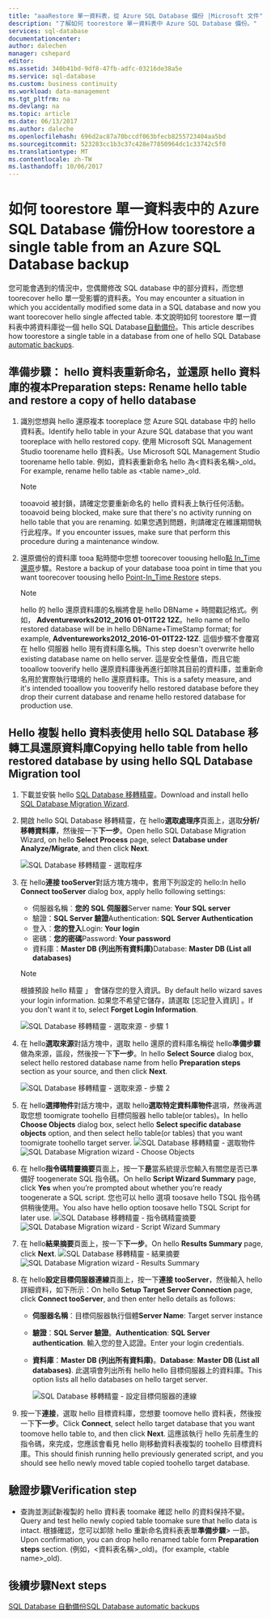 ```yaml
---
title: "aaaRestore 單一資料表，從 Azure SQL Database 備份 |Microsoft 文件"
description: "了解如何 toorestore 單一資料表中 Azure SQL Database 備份。"
services: sql-database
documentationcenter: 
author: dalechen
manager: cshepard
editor: 
ms.assetid: 340b41bd-9df8-47fb-adfc-03216de38a5e
ms.service: sql-database
ms.custom: business continuity
ms.workload: data-management
ms.tgt_pltfrm: na
ms.devlang: na
ms.topic: article
ms.date: 06/13/2017
ms.author: daleche
ms.openlocfilehash: 696d2ac87a70bccdf063bfecb8255723404aa5bd
ms.sourcegitcommit: 523283cc1b3c37c428e77850964dc1c33742c5f0
ms.translationtype: MT
ms.contentlocale: zh-TW
ms.lasthandoff: 10/06/2017
---
```

# <a name="how-toorestore-a-single-table-from-an-azure-sql-database-backup"></a><span data-ttu-id="ebb73-103">如何 toorestore 單一資料表中的 Azure SQL Database 備份</span><span class="sxs-lookup"><span data-stu-id="ebb73-103">How toorestore a single table from an Azure SQL Database backup</span></span>
<span data-ttu-id="ebb73-104">您可能會遇到的情況中，您偶爾修改 SQL database 中的部分資料，而您想 toorecover hello 單一受影響的資料表。</span><span class="sxs-lookup"><span data-stu-id="ebb73-104">You may encounter a situation in which you accidentally modified some data in a SQL database and now you want toorecover hello single affected table.</span></span> <span data-ttu-id="ebb73-105">本文說明如何 toorestore 單一資料表中將資料庫從一個 hello SQL Database[自動備份](sql-database-automated-backups.md)。</span><span class="sxs-lookup"><span data-stu-id="ebb73-105">This article describes how toorestore a single table in a database from one of hello SQL Database [automatic backups](sql-database-automated-backups.md).</span></span>

## <a name="preparation-steps-rename-hello-table-and-restore-a-copy-of-hello-database"></a><span data-ttu-id="ebb73-106">準備步驟： hello 資料表重新命名，並還原 hello 資料庫的複本</span><span class="sxs-lookup"><span data-stu-id="ebb73-106">Preparation steps: Rename hello table and restore a copy of hello database</span></span>
1. <span data-ttu-id="ebb73-107">識別您想與 hello 還原複本 tooreplace 您 Azure SQL database 中的 hello 資料表。</span><span class="sxs-lookup"><span data-stu-id="ebb73-107">Identify hello table in your Azure SQL database that you want tooreplace with hello restored copy.</span></span> <span data-ttu-id="ebb73-108">使用 Microsoft SQL Management Studio toorename hello 資料表。</span><span class="sxs-lookup"><span data-stu-id="ebb73-108">Use Microsoft SQL Management Studio toorename hello table.</span></span> <span data-ttu-id="ebb73-109">例如，資料表重新命名 hello 為&lt;資料表名稱&gt;_old。</span><span class="sxs-lookup"><span data-stu-id="ebb73-109">For example, rename hello table as &lt;table name&gt;_old.</span></span>
   
   > [!NOTE]
   > <span data-ttu-id="ebb73-110">tooavoid 被封鎖，請確定您要重新命名的 hello 資料表上執行任何活動。</span><span class="sxs-lookup"><span data-stu-id="ebb73-110">tooavoid being blocked, make sure that there's no activity running on hello table that you are renaming.</span></span> <span data-ttu-id="ebb73-111">如果您遇到問題，則請確定在維護期間執行此程序。</span><span class="sxs-lookup"><span data-stu-id="ebb73-111">If you encounter issues, make sure that perform this procedure during a maintenance window.</span></span>
   >

2. <span data-ttu-id="ebb73-112">還原備份的資料庫 tooa 點時間中您想 toorecover toousing hello[點 In_Time 還原](sql-database-recovery-using-backups.md#point-in-time-restore)步驟。</span><span class="sxs-lookup"><span data-stu-id="ebb73-112">Restore a backup of your database tooa point in time that you want toorecover toousing hello [Point-In_Time Restore](sql-database-recovery-using-backups.md#point-in-time-restore) steps.</span></span>
   
   > [!NOTE]
   > <span data-ttu-id="ebb73-113">hello 的 hello 還原資料庫的名稱將會是 hello DBName + 時間戳記格式。例如， **Adventureworks2012_2016 01-01T22 12Z**。</span><span class="sxs-lookup"><span data-stu-id="ebb73-113">hello name of hello restored database will be in hello DBName+TimeStamp format; for example, **Adventureworks2012_2016-01-01T22-12Z**.</span></span> <span data-ttu-id="ebb73-114">這個步驟不會覆寫在 hello 伺服器 hello 現有資料庫名稱。</span><span class="sxs-lookup"><span data-stu-id="ebb73-114">This step doesn't overwrite hello existing database name on hello server.</span></span> <span data-ttu-id="ebb73-115">這是安全性量值，而且它能 tooallow tooverify hello 還原資料庫後再進行卸除其目前的資料庫，並重新命名用於實際執行環境的 hello 還原資料庫。</span><span class="sxs-lookup"><span data-stu-id="ebb73-115">This is a safety measure, and it's intended tooallow you tooverify hello restored database before they drop their current database and rename hello restored database for production use.</span></span>
   
## <a name="copying-hello-table-from-hello-restored-database-by-using-hello-sql-database-migration-tool"></a><span data-ttu-id="ebb73-116">Hello 複製 hello 資料表使用 hello SQL Database 移轉工具還原資料庫</span><span class="sxs-lookup"><span data-stu-id="ebb73-116">Copying hello table from hello restored database by using hello SQL Database Migration tool</span></span>

1. <span data-ttu-id="ebb73-117">下載並安裝 hello [SQL Database 移轉精靈](https://sqlazuremw.codeplex.com)。</span><span class="sxs-lookup"><span data-stu-id="ebb73-117">Download and install hello [SQL Database Migration Wizard](https://sqlazuremw.codeplex.com).</span></span>
2. <span data-ttu-id="ebb73-118">開啟 hello SQL Database 移轉精靈，在 hello**選取處理序**頁面上，選取**分析/移轉資料庫**，然後按一下**下一步**。</span><span class="sxs-lookup"><span data-stu-id="ebb73-118">Open hello SQL Database Migration Wizard, on hello **Select Process** page, select **Database under Analyze/Migrate**, and then click **Next**.</span></span>

   ![SQL Database 移轉精靈 - 選取程序](./media/sql-database-cloud-migrate-restore-single-table-azure-backup/1.png)

3. <span data-ttu-id="ebb73-120">在 hello**連接 tooServer**對話方塊方塊中，套用下列設定的 hello:</span><span class="sxs-lookup"><span data-stu-id="ebb73-120">In hello **Connect tooServer** dialog box, apply hello following settings:</span></span>

   * <span data-ttu-id="ebb73-121">伺服器名稱︰**您的 SQL 伺服器**</span><span class="sxs-lookup"><span data-stu-id="ebb73-121">Server name: **Your SQL server**</span></span>
   * <span data-ttu-id="ebb73-122">驗證：**SQL Server 驗證**</span><span class="sxs-lookup"><span data-stu-id="ebb73-122">Authentication: **SQL Server Authentication**</span></span>
   * <span data-ttu-id="ebb73-123">登入︰**您的登入**</span><span class="sxs-lookup"><span data-stu-id="ebb73-123">Login: **Your login**</span></span>
   * <span data-ttu-id="ebb73-124">密碼︰**您的密碼**</span><span class="sxs-lookup"><span data-stu-id="ebb73-124">Password: **Your password**</span></span>
   * <span data-ttu-id="ebb73-125">資料庫：**Master DB (列出所有資料庫)**</span><span class="sxs-lookup"><span data-stu-id="ebb73-125">Database: **Master DB (List all databases)**</span></span>
   
   > [!NOTE]
   > <span data-ttu-id="ebb73-126">根據預設 hello 精靈 」 會儲存您的登入資訊。</span><span class="sxs-lookup"><span data-stu-id="ebb73-126">By default hello wizard saves your login information.</span></span> <span data-ttu-id="ebb73-127">如果您不希望它儲存，請選取 [忘記登入資訊] 。</span><span class="sxs-lookup"><span data-stu-id="ebb73-127">If you don't want it to, select **Forget Login Information**.</span></span>
   >
   
     ![SQL Database 移轉精靈 - 選取來源 - 步驟 1](./media/sql-database-cloud-migrate-restore-single-table-azure-backup/2.png)
4. <span data-ttu-id="ebb73-129">在 hello**選取來源**對話方塊中，選取 hello 還原的資料庫名稱從 hello**準備步驟**做為來源，區段，然後按一下**下一步**。</span><span class="sxs-lookup"><span data-stu-id="ebb73-129">In hello **Select Source** dialog box, select hello restored database name from hello **Preparation steps** section as your source, and then click **Next**.</span></span>
   
    ![SQL Database 移轉精靈 - 選取來源 - 步驟 2](./media/sql-database-cloud-migrate-restore-single-table-azure-backup/3.png)
5. <span data-ttu-id="ebb73-131">在 hello**選擇物件**對話方塊中，選取 hello**選取特定資料庫物件**選項，然後再選取您想 toomigrate toohello 目標伺服器 hello table(or tables)。</span><span class="sxs-lookup"><span data-stu-id="ebb73-131">In hello **Choose Objects** dialog box, select hello **Select specific database objects** option, and then select hello table(or tables) that you want toomigrate toohello target server.</span></span>
   <span data-ttu-id="ebb73-132">![SQL Database 移轉精靈 - 選取物件](./media/sql-database-cloud-migrate-restore-single-table-azure-backup/4.png)</span><span class="sxs-lookup"><span data-stu-id="ebb73-132">![SQL Database Migration wizard - Choose Objects](./media/sql-database-cloud-migrate-restore-single-table-azure-backup/4.png)</span></span>
6. <span data-ttu-id="ebb73-133">在 hello**指令碼精靈摘要**頁面上，按一下**是**當系統提示您輸入有關您是否已準備好 toogenerate SQL 指令碼。</span><span class="sxs-lookup"><span data-stu-id="ebb73-133">On hello **Script Wizard Summary** page, click **Yes** when you’re prompted about whether you’re ready toogenerate a SQL script.</span></span> <span data-ttu-id="ebb73-134">您也可以 hello 選項 toosave hello TSQL 指令碼供稍後使用。</span><span class="sxs-lookup"><span data-stu-id="ebb73-134">You also have hello option toosave hello TSQL Script for later use.</span></span>
   <span data-ttu-id="ebb73-135">![SQL Database 移轉精靈 - 指令碼精靈摘要](./media/sql-database-cloud-migrate-restore-single-table-azure-backup/5.png)</span><span class="sxs-lookup"><span data-stu-id="ebb73-135">![SQL Database Migration wizard - Script Wizard Summary](./media/sql-database-cloud-migrate-restore-single-table-azure-backup/5.png)</span></span>
7. <span data-ttu-id="ebb73-136">在 hello**結果摘要**頁面上，按一下**下一步**。</span><span class="sxs-lookup"><span data-stu-id="ebb73-136">On hello **Results Summary** page, click **Next**.</span></span>
   <span data-ttu-id="ebb73-137">![SQL Database 移轉精靈 - 結果摘要](./media/sql-database-cloud-migrate-restore-single-table-azure-backup/6.png)</span><span class="sxs-lookup"><span data-stu-id="ebb73-137">![SQL Database Migration wizard - Results Summary](./media/sql-database-cloud-migrate-restore-single-table-azure-backup/6.png)</span></span>
8. <span data-ttu-id="ebb73-138">在 hello**設定目標伺服器連線**頁面上，按一下**連接 tooServer**，然後輸入 hello 詳細資料，如下所示：</span><span class="sxs-lookup"><span data-stu-id="ebb73-138">On hello **Setup Target Server Connection** page, click **Connect tooServer**, and then enter hello details as follows:</span></span>
   
   * <span data-ttu-id="ebb73-139">**伺服器名稱**：目標伺服器執行個體</span><span class="sxs-lookup"><span data-stu-id="ebb73-139">**Server Name**: Target server instance</span></span>
   * <span data-ttu-id="ebb73-140">**驗證**：**SQL Server 驗證**。</span><span class="sxs-lookup"><span data-stu-id="ebb73-140">**Authentication**: **SQL Server authentication**.</span></span> <span data-ttu-id="ebb73-141">輸入您的登入認證。</span><span class="sxs-lookup"><span data-stu-id="ebb73-141">Enter your login credentials.</span></span>
   * <span data-ttu-id="ebb73-142">**資料庫**：**Master DB (列出所有資料庫)**。</span><span class="sxs-lookup"><span data-stu-id="ebb73-142">**Database**: **Master DB (List all databases)**.</span></span> <span data-ttu-id="ebb73-143">此選項會列出所有 hello hello 目標伺服器上的資料庫。</span><span class="sxs-lookup"><span data-stu-id="ebb73-143">This option lists all hello databases on hello target server.</span></span>
     
     ![SQL Database 移轉精靈 - 設定目標伺服器的連線](./media/sql-database-cloud-migrate-restore-single-table-azure-backup/7.png)
9. <span data-ttu-id="ebb73-145">按一下**連接**，選取 hello 目標資料庫，您想要 toomove hello 資料表，然後按一下**下一步**。</span><span class="sxs-lookup"><span data-stu-id="ebb73-145">Click **Connect**, select hello target database that you want toomove hello table to, and then click **Next**.</span></span> <span data-ttu-id="ebb73-146">這應該執行 hello 先前產生的指令碼，來完成，您應該會看見 hello 剛移動資料表複製的 toohello 目標資料庫。</span><span class="sxs-lookup"><span data-stu-id="ebb73-146">This should finish running hello previously generated script, and you should see hello newly moved table copied toohello target database.</span></span>

## <a name="verification-step"></a><span data-ttu-id="ebb73-147">驗證步驟</span><span class="sxs-lookup"><span data-stu-id="ebb73-147">Verification step</span></span>

- <span data-ttu-id="ebb73-148">查詢並測試新複製的 hello 資料表 toomake 確認 hello 的資料保持不變。</span><span class="sxs-lookup"><span data-stu-id="ebb73-148">Query and test hello newly copied table toomake sure that hello data is intact.</span></span> <span data-ttu-id="ebb73-149">根據確認，您可以卸除 hello 重新命名資料表表單**準備步驟**> 一節。</span><span class="sxs-lookup"><span data-stu-id="ebb73-149">Upon confirmation, you can drop hello renamed table form **Preparation steps** section.</span></span> <span data-ttu-id="ebb73-150">(例如，&lt;資料表名稱&gt;_old)。</span><span class="sxs-lookup"><span data-stu-id="ebb73-150">(for example, &lt;table name&gt;_old).</span></span>

## <a name="next-steps"></a><span data-ttu-id="ebb73-151">後續步驟</span><span class="sxs-lookup"><span data-stu-id="ebb73-151">Next steps</span></span>
[<span data-ttu-id="ebb73-152">SQL Database 自動備份</span><span class="sxs-lookup"><span data-stu-id="ebb73-152">SQL Database automatic backups</span></span>](sql-database-automated-backups.md)

